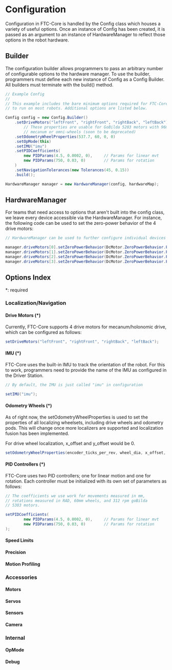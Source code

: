 # Configuration

Configuration in FTC-Core is handled by the Config class which houses a variety of useful options. Once an instance of Config has been created, it is passed as an argument to an instance of HardwareManager to reflect those options in the robot hardware.

## Builder

The configuration builder allows programmers to pass an arbitrary number of configurable options to the hardware manager. To use the builder, programmers must define each new instance of Config as a Config Builder. All builders must terminate with the build() method.

```java
// Example Config
// 
// This example includes the bare minimum options required for FTC-Core
// to run on most robots. Additional options are listed below.

Config config = new Config.Builder()
    .setDriveMotors("leftFront", "rightFront", "rightBack", "leftBack")
        // These properties are usable for GoBilda 5203 motors with 96mm
        // mecanum or omni-wheels (soon to be deprecated)
    .setOdometryWheelProperties(537.7, 60, 0, 0)
    .setOpMode(this)
    .setIMU("imu")
    .setPIDCoefficients(
        new PIDParams(4.5, 0.0002, 0),     // Params for linear mvt
        new PIDParams(750, 0.03, 0)        // Params for rotation
    )
    .setNavigationTolerances(new Tolerances(45, 0.15))
    .build();

HardwareManager manager = new HardwareManager(config, hardwareMap);
```

## HardwareManager

For teams that need access to options that aren't built into the config class, we leave every device accessible via the HardwareManager. For instance, the following code can be used to set the zero-power behavior of the 4 drive motors:

```java
// HardwareManager can be used to further configure individual devices

manager.driveMotors[0].setZeroPowerBehavior(DcMotor.ZeroPowerBehavior.FLOAT);
manager.driveMotors[1].setZeroPowerBehavior(DcMotor.ZeroPowerBehavior.FLOAT);
manager.driveMotors[2].setZeroPowerBehavior(DcMotor.ZeroPowerBehavior.FLOAT);
manager.driveMotors[3].setZeroPowerBehavior(DcMotor.ZeroPowerBehavior.FLOAT);
```

## Options Index

\*: required

### Localization/Navigation

#### Drive Motors (\*)

Currently, FTC-Core supports 4 drive motors for mecanum/holonomic drive, which can be configured as follows:

```java
setDriveMotors("leftFront", "rightFront", "rightBack", "leftBack");
```

#### IMU (\*)

FTC-Core uses the built-in IMU to track the orientation of the robot. For this to work, programmers need to provide the name of the IMU as configured in the Driver Station.

```java
// By default, the IMU is just called "imu" in configuration

setIMU("imu");
```

#### Odometry Wheels (\*)

As of right now, the setOdometryWheelProperties is used to set the properties of all localizing wheelsets, including drive wheels and odometry pods. This will change once more localizers are supported and localization fusion has been implemented.

For drive wheel localization, x\_offset and y\_offset would be 0.&#x20;

```java
setOdometryWheelProperties(encoder_ticks_per_rev, wheel_dia, x_offset, y_offset);
```

#### PID Controllers (\*)

FTC-Core uses two PID controllers; one for linear motion and one for rotation. Each controller must be initialized with its own set of parameters as follows:

```java
// The coefficients we use work for movements measured in mm,
// rotations measured in RAD, 60mm wheels, and 312 rpm goBilda
// 5303 motors.

setPIDCoefficients(
        new PIDParams(4.5, 0.0002, 0),     // Params for linear mvt
        new PIDParams(750, 0.03, 0)        // Params for rotation
);
```

#### Speed Limits



#### Precision

#### Motion Profiling

### Accessories

#### Motors

#### Servos

#### Sensors

#### Camera

### Internal

#### OpMode

#### Debug

###

